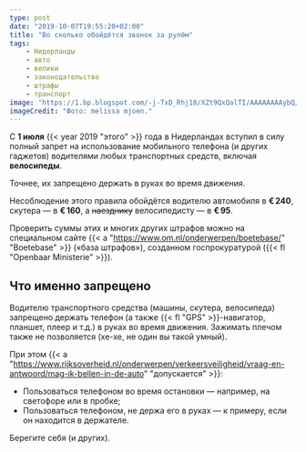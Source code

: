 ```yaml
---
type: post
date: "2019-10-07T19:55:20+02:00"
title: "Во сколько обойдётся звонок за рулём"
tags:
    - Нидерланды
    - авто
    - велики
    - законодательство
    - штрафы
    - транспорт
image: "https://1.bp.blogspot.com/-j-TxD_Rhj18/XZt9QxQalTI/AAAAAAAAybQ/ooMze2n_zXY51dZFo4ZQuNUMBC_gCrKYACKgBGAsYHg/s1600/2019-10-07.webp"
imageCredit: "Фото: melissa mjoen."
---
```


С **1 июля** {{< year 2019 "этого" >}} года в Нидерландах вступил в силу полный запрет на использование мобильного телефона (и других гаджетов) водителями любых транспортных средств, включая **велосипеды**.

Точнее, их запрещено держать в руках во время движения.

<!--more-->

Несоблюдение этого правила обойдётся водителю автомобиля в **€ 240**, скутера — в **€ 160**, а ~~наезднику~~ велосипедисту — в  **€ 95**.

Проверить суммы этих и многих других штрафов можно на специальном сайте {{< a "https://www.om.nl/onderwerpen/boetebase/" "Boetebase" >}} («база штрафов»), созданном госпрокуратурой ({{< fl "Openbaar Ministerie" >}}).

## Что именно запрещено

Водителю транспортного средства (машины, скутера, велосипеда) запрещено держать телефон (а также {{< fl "GPS" >}}-навигатор, планшет, плеер и т.д.) в руках во время движения. Зажимать плечом также не позволяется (хе-хе, не один вы такой умный).

При этом {{< a "https://www.rijksoverheid.nl/onderwerpen/verkeersveiligheid/vraag-en-antwoord/mag-ik-bellen-in-de-auto" "допускается" >}}:

* Пользоваться телефоном во время остановки — например, на светофоре или в пробке;
* Пользоваться телефоном, не держа его в руках — к примеру, если он находится в держателе.

Берегите себя (и других).